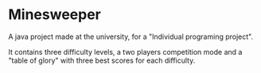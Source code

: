 
# Minesweeper

A java project made at the university, for a "Individual programing project".

It contains three difficulty levels, a two players competition mode and a "table of glory" with three best scores for each difficulty.

